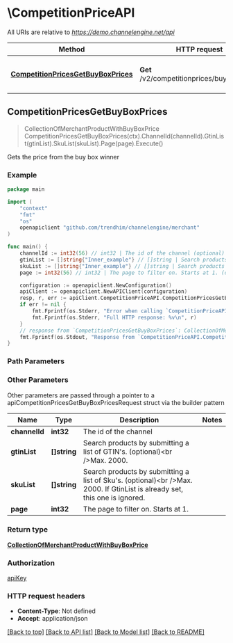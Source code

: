 # \CompetitionPriceAPI

All URIs are relative to *https://demo.channelengine.net/api*

Method | HTTP request | Description
------------- | ------------- | -------------
[**CompetitionPricesGetBuyBoxPrices**](CompetitionPriceAPI.md#CompetitionPricesGetBuyBoxPrices) | **Get** /v2/competitionprices/buyboxprices | Gets the price from the buy box winner



## CompetitionPricesGetBuyBoxPrices

> CollectionOfMerchantProductWithBuyBoxPrice CompetitionPricesGetBuyBoxPrices(ctx).ChannelId(channelId).GtinList(gtinList).SkuList(skuList).Page(page).Execute()

Gets the price from the buy box winner



### Example

```go
package main

import (
    "context"
    "fmt"
    "os"
    openapiclient "github.com/trendhim/channelengine/merchant"
)

func main() {
    channelId := int32(56) // int32 | The id of the channel (optional)
    gtinList := []string{"Inner_example"} // []string | Search products by submitting a list of GTIN's. (optional)<br />Max. 2000. (optional)
    skuList := []string{"Inner_example"} // []string | Search products by submitting a list of Sku's. (optional)<br />Max. 2000. If GtinList is already set, this one is ignored. (optional)
    page := int32(56) // int32 | The page to filter on. Starts at 1. (optional)

    configuration := openapiclient.NewConfiguration()
    apiClient := openapiclient.NewAPIClient(configuration)
    resp, r, err := apiClient.CompetitionPriceAPI.CompetitionPricesGetBuyBoxPrices(context.Background()).ChannelId(channelId).GtinList(gtinList).SkuList(skuList).Page(page).Execute()
    if err != nil {
        fmt.Fprintf(os.Stderr, "Error when calling `CompetitionPriceAPI.CompetitionPricesGetBuyBoxPrices``: %v\n", err)
        fmt.Fprintf(os.Stderr, "Full HTTP response: %v\n", r)
    }
    // response from `CompetitionPricesGetBuyBoxPrices`: CollectionOfMerchantProductWithBuyBoxPrice
    fmt.Fprintf(os.Stdout, "Response from `CompetitionPriceAPI.CompetitionPricesGetBuyBoxPrices`: %v\n", resp)
}
```

### Path Parameters



### Other Parameters

Other parameters are passed through a pointer to a apiCompetitionPricesGetBuyBoxPricesRequest struct via the builder pattern


Name | Type | Description  | Notes
------------- | ------------- | ------------- | -------------
 **channelId** | **int32** | The id of the channel | 
 **gtinList** | **[]string** | Search products by submitting a list of GTIN&#39;s. (optional)&lt;br /&gt;Max. 2000. | 
 **skuList** | **[]string** | Search products by submitting a list of Sku&#39;s. (optional)&lt;br /&gt;Max. 2000. If GtinList is already set, this one is ignored. | 
 **page** | **int32** | The page to filter on. Starts at 1. | 

### Return type

[**CollectionOfMerchantProductWithBuyBoxPrice**](CollectionOfMerchantProductWithBuyBoxPrice.md)

### Authorization

[apiKey](../README.md#apiKey)

### HTTP request headers

- **Content-Type**: Not defined
- **Accept**: application/json

[[Back to top]](#) [[Back to API list]](../README.md#documentation-for-api-endpoints)
[[Back to Model list]](../README.md#documentation-for-models)
[[Back to README]](../README.md)

